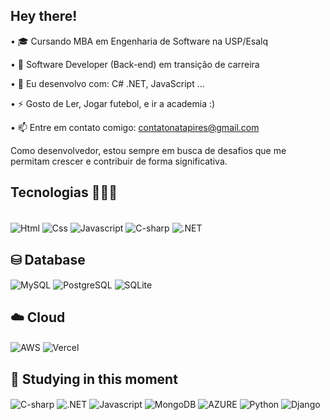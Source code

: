 <h2 align="left"> Hey there! </h2>

• 🎓 Cursando MBA em Engenharia de Software na USP/Esalq

• 🏢 Software Developer (Back-end) em transição de carreira

• 🧰 Eu desenvolvo com: C# .NET, JavaScript ...

• ⚡ Gosto de Ler, Jogar futebol, e ir a academia :)

• 📫 Entre em contato comigo: contatonatapires@gmail.com

Como desenvolvedor, estou sempre em busca de desafios que me permitam crescer e contribuir de forma significativa.


<!-- <div align="center">  
  <img width="49%" height="195px" src="https://github-readme-stats.vercel.app/api?username=Natapires&show_icons=true&count_private=true&hide_border=true&title_color=FBFCFC&icon_color=FBFCFC&text_color=c9d1d9&bg_color=0d1117" alt="Nata Pires github stats" />
  <img width="41%" height="195px" src="https://github-readme-stats.vercel.app/api/top-langs/?username=Natapires&layout=compact&hide_border=true&title_color=FBFCFC&text_color=ff91a4&bg_color=0d1117" />
</div> -->


## Tecnologias 👨🏾‍💻
  <div style="display: inline_block"><br> 
<img align="center" alt="Html" src="https://skillicons.dev/icons?i=html"/>
<img align="center" alt="Css" src="https://skillicons.dev/icons?i=css"/>
<img align="center" alt="Javascript" src="https://skillicons.dev/icons?i=js"/>
<img align="center" alt="C-sharp" src="https://skillicons.dev/icons?i=cs" />   
<img align="center" alt=".NET" src="https://skillicons.dev/icons?i=dotnet" />

## ⛁ Database
<img align="center" alt="MySQL" src="https://skillicons.dev/icons?i=mysql" />
<img align="center" alt="PostgreSQL" src="https://skillicons.dev/icons?i=postgres" />
<img align="center" alt="SQLite" src="https://skillicons.dev/icons?i=sqlite" />

## ☁️ Cloud 
<img align="center" alt="AWS" src="https://skillicons.dev/icons?i=aws" />
<img align="center" alt="Vercel" src="https://skillicons.dev/icons?i=vercel" />


## 🚀 Studying in this moment   
<img align="center" alt="C-sharp" src="https://skillicons.dev/icons?i=cs" />   
<img align="center" alt=".NET" src="https://skillicons.dev/icons?i=dotnet" />
<img align="center" alt="Javascript" src="https://skillicons.dev/icons?i=js"/>
<img align="center" alt="MongoDB" src="https://skillicons.dev/icons?i=mongodb" />
<img align="center" alt="AZURE" src="https://skillicons.dev/icons?i=azure" />
<img align="center" alt="Python" src="https://skillicons.dev/icons?i=python" />
<img align="center" alt="Django" src="https://skillicons.dev/icons?i=django" />
  </div>    
